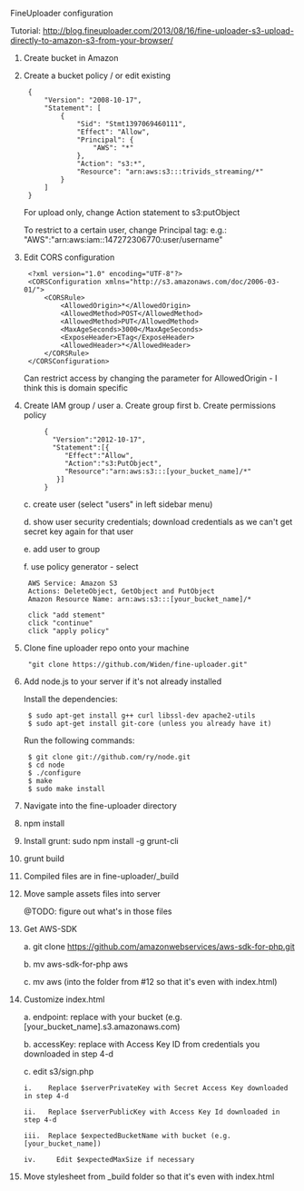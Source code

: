 FineUploader configuration


Tutorial: http://blog.fineuploader.com/2013/08/16/fine-uploader-s3-upload-directly-to-amazon-s3-from-your-browser/


1. Create bucket in Amazon 
2. Create a bucket policy / or edit existing

		{
			"Version": "2008-10-17",
			"Statement": [
				{
					"Sid": "Stmt1397069460111",
					"Effect": "Allow",
					"Principal": {
						"AWS": "*"
					},
					"Action": "s3:*",
					"Resource": "arn:aws:s3:::trivids_streaming/*"
				}
			]
		}

	For upload only, change Action statement to s3:putObject

	To restrict to a certain user, change Principal tag:
		e.g.:	"AWS":"arn:aws:iam::147272306770:user/username"

3. Edit CORS configuration

		<?xml version="1.0" encoding="UTF-8"?>
		<CORSConfiguration xmlns="http://s3.amazonaws.com/doc/2006-03-01/">
		    <CORSRule>
		        <AllowedOrigin>*</AllowedOrigin>
		        <AllowedMethod>POST</AllowedMethod>
		        <AllowedMethod>PUT</AllowedMethod>
		        <MaxAgeSeconds>3000</MaxAgeSeconds>
		        <ExposeHeader>ETag</ExposeHeader>
		        <AllowedHeader>*</AllowedHeader>
		    </CORSRule>
		</CORSConfiguration>

	Can restrict access by changing the parameter for AllowedOrigin - I think this is domain specific

4. Create IAM group / user
	a. Create group first
	b. Create permissions policy

			{
			  "Version":"2012-10-17",
			  "Statement":[{
			     "Effect":"Allow",
			     "Action":"s3:PutObject",
			     "Resource":"arn:aws:s3:::[your_bucket_name]/*"
			   }]
			}

	c. create user (select "users" in left sidebar menu)

	d. show user security credentials; download credentials as we can't get secret key again for that user
	
	e. add user to group
	
	f. use policy generator - select

		AWS Service: Amazon S3
		Actions: DeleteObject, GetObject and PutObject
		Amazon Resource Name: arn:aws:s3:::[your_bucket_name]/*

		click "add stement"
		click "continue"
		click "apply policy"

5. Clone fine uploader repo onto your machine

		"git clone https://github.com/Widen/fine-uploader.git"

6. Add node.js to your server if it's not already installed

	Install the dependencies:

		$ sudo apt-get install g++ curl libssl-dev apache2-utils
		$ sudo apt-get install git-core (unless you already have it)

	Run the following commands:

		$ git clone git://github.com/ry/node.git
		$ cd node
		$ ./configure
		$ make
		$ sudo make install

7. Navigate into the fine-uploader directory

8. npm install

9. Install grunt: sudo npm install -g grunt-cli

10. grunt build

11. Compiled files are in fine-uploader/_build

12. Move sample assets files into server 

	@TODO: figure out what's in those files

13. Get AWS-SDK

	a. git clone https://github.com/amazonwebservices/aws-sdk-for-php.git
	
	b. mv aws-sdk-for-php aws
	
	c. mv aws (into the folder from #12 so that it's even with index.html)

14. Customize index.html

	a. endpoint: replace with your bucket (e.g. [your_bucket_name].s3.amazonaws.com)

	b. accessKey: replace with Access Key ID from credentials you downloaded in step 4-d

	c. edit s3/sign.php

		i.    Replace $serverPrivateKey with Secret Access Key downloaded in step 4-d

		ii.   Replace $serverPublicKey with Access Key Id downloaded in step 4-d

		iii.  Replace $expectedBucketName with bucket (e.g. [your_bucket_name])

		iv. 	Edit $expectedMaxSize if necessary

15. Move stylesheet from _build folder so that it's even with index.html









